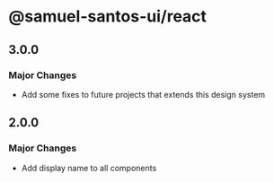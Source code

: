 # @samuel-santos-ui/react

## 3.0.0

### Major Changes

- Add some fixes to future projects that extends this design system

## 2.0.0

### Major Changes

- Add display name to all components
